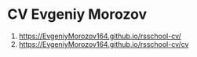 # CV Evgeniy Morozov
1. https://EvgeniyMorozov164.github.io/rsschool-cv/
2. https://EvgeniyMorozov164.github.io/rsschool-cv/cv